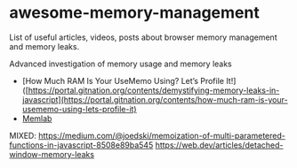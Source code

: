 # awesome-memory-management
List of useful articles, videos, posts about browser memory management and memory leaks.



Advanced investigation of memory usage and memory leaks
- [How Much RAM Is Your UseMemo Using? Let’s Profile It!]([https://portal.gitnation.org/contents/demystifying-memory-leaks-in-javascript](https://portal.gitnation.org/contents/how-much-ram-is-your-usememo-using-lets-profile-it)
- [Memlab](https://facebook.github.io/memlab/)


MIXED:
https://medium.com/@joedski/memoization-of-multi-parametered-functions-in-javascript-8508e89ba545
https://web.dev/articles/detached-window-memory-leaks

